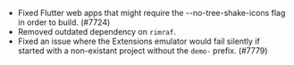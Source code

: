 - Fixed Flutter web apps that might require the --no-tree-shake-icons flag in order to build. (#7724)
- Removed outdated dependency on `rimraf`.
- Fixed an issue where the Extensions emulator would fail silently if started with a non-existant project without the `demo-` prefix. (#7779)
